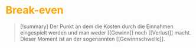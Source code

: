 # <font color = "orange">Break-even</font>

>[!summary]
>Der Punkt an dem die Kosten durch die Einnahmen eingespielt werden und man weder [[Gewinn]] noch [[Verlust]] macht. Dieser Moment ist an der sogenannten [[Gewinnschwelle]].

